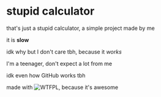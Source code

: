 # stupid calculator
that's just a stupid calculator, a simple project made by me

it is **slow**

idk why but I don't care tbh, because it *works*



I'm a teenager, don't expect a lot from me

idk even how GitHub works tbh


made with ![WTFPL](http://www.wtfpl.net/wp-content/uploads/2012/12/wtfpl-badge-4.png), because it's awesome
